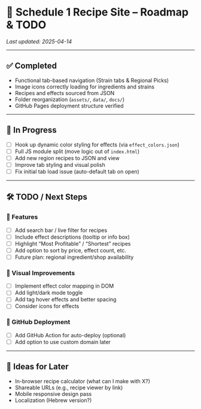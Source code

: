 # 📌 Schedule 1 Recipe Site – Roadmap & TODO
_Last updated: 2025-04-14_

---

## ✅ Completed
- Functional tab-based navigation (Strain tabs & Regional Picks)
- Image icons correctly loading for ingredients and strains
- Recipes and effects sourced from JSON
- Folder reorganization (`assets/`, `data/`, `docs/`)
- GitHub Pages deployment structure verified

---

## 🚧 In Progress
- [ ] Hook up dynamic color styling for effects (via `effect_colors.json`)
- [ ] Full JS module split (move logic out of `index.html`)
- [ ] Add new region recipes to JSON and view
- [ ] Improve tab styling and visual polish
- [ ] Fix initial tab load issue (auto-default tab on open)

---

## 🛠 TODO / Next Steps

### 🔧 Features
- [ ] Add search bar / live filter for recipes
- [ ] Include effect descriptions (tooltip or info box)
- [ ] Highlight “Most Profitable” / “Shortest” recipes
- [ ] Add option to sort by price, effect count, etc.
- [ ] Future plan: regional ingredient/shop availability

### 🎨 Visual Improvements
- [ ] Implement effect color mapping in DOM
- [ ] Add light/dark mode toggle
- [ ] Add tag hover effects and better spacing
- [ ] Consider icons for effects

### 🔄 GitHub Deployment
- [ ] Add GitHub Action for auto-deploy (optional)
- [ ] Add option to use custom domain later

---

## 🧠 Ideas for Later
- In-browser recipe calculator (what can I make with X?)
- Shareable URLs (e.g., recipe viewer by link)
- Mobile responsive design pass
- Localization (Hebrew version?)
